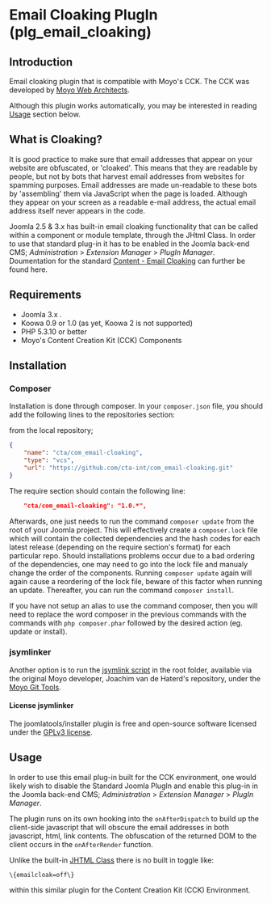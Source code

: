 # Email Cloaking PlugIn  \(plg_email_cloaking\)

## Introduction

Email cloaking plugin that is compatible with Moyo's CCK. The CCK was developed by [Moyo Web Architects](http://moyoweb.nl).

Although this plugin works automatically, you may be interested in reading [Usage](#Usage) section below.

## What is Cloaking?

It is good practice to make sure that email addresses that appear on your website are obfuscated, or 'cloaked'. This means that they are readable by people, but not by bots that harvest email addresses from websites for spamming purposes. Email addresses are made un-readable to these bots by 'assembling' them via JavaScript when the page is loaded. Although they appear on your screen as a readable e-mail address, the actual email address itself never appears in the code.

Joomla 2.5 & 3.x has built-in email cloaking functionality that can be called within a component or module template, through the JHtml Class. In order to use that standard 
plug-in it has to be enabled in the Joomla back-end CMS; *Administration* \> *Extension Manager* \> *PlugIn Manager*. Doumentation for the 
standard [Content - Email Cloaking](https://docs.joomla.org/How_to_cloak_email_addresses) can further be found here.

## Requirements

   * Joomla 3.x .
   * Koowa 0.9 or 1.0 (as yet, Koowa 2 is not supported)
   * PHP 5.3.10 or better
   * Moyo's Content Creation Kit \(CCK\) Components

## Installation

### Composer

Installation is done through composer. In your `composer.json` file, you should add the following lines to the repositories
section:

from the local repository;

```json
{
    "name": "cta/com_email-cloaking",
    "type": "vcs",
    "url": "https://github.com/cta-int/com_email-cloaking.git"
}
```

The require section should contain the following line:

```json
    "cta/com_email-cloaking": "1.0.*",
```

Afterwards, one just needs to run the command `composer update` from the root of your Joomla project. This will 
effectively create a `composer.lock` file which will contain the collected dependencies and the hash codes for 
each latest release \(depending on the require section's format\) for each particular repo. Should installations 
problems occur due to a bad ordering of the dependencies, one may need to go into the lock file and manualy change 
the order of the components. Running `composer update` again will again cause a reordering of the lock file, beware of 
this factor when running an update. Thereafter, you can run the command `composer install`. 

If you have not setup an alias to use the command composer, then you will need to replace the word composer in the previous commands with the 
commands with `php composer.phar` followed by the desired action \(eg. update or install\).

### jsymlinker

Another option is to run the [jsymlink script](https://github.com/derjoachim/moyo-git-tools) in the root folder, available via the original Moyo developer, Joachim van de Haterd's repository, under 
the [Moyo Git Tools](https://github.com/derjoachim/moyo-git-tools).

#### License jsymlinker

The joomlatools/installer plugin is free and open-source software licensed under the [GPLv3 license](https://github.com/derjoachim/joomla-composer/blob/develop/gplv3-license).

## Usage

In order to use this email plug-in built for the CCK environment, one would likely wish to disable the Standard Joomla PlugIn and enable this
plug-in in the Joomla back-end CMS; *Administration* \> *Extension Manager* \> *PlugIn Manager*.

The plugin runs on its own hooking into the `onAfterDispatch` to build up the client-side javascript that will obscure the email addresses 
in both javascript, html, link contents. The obfuscation of the returned DOM to the client occurs in the `onAfterRender` function.

Unlike the built-in [JHTML Class](http://docs.joomla.org/Screen.plugins.edit.15#Content_-_Email_Cloaking) there is no built in toggle like: 

`\{emailcloak=off\}`

within this similar plugin for the Content Creation Kit \(CCK\) Environment.